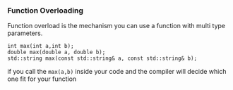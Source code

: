 ### Function Overloading

Function overload is the mechanism you can use a function with multi type parameters.

	int max(int a,int b);
	double max(double a, double b);
	std::string max(const std::string& a, const std::string& b);

if you call the `max(a,b)` inside your code and the compiler will decide which one fit for your function